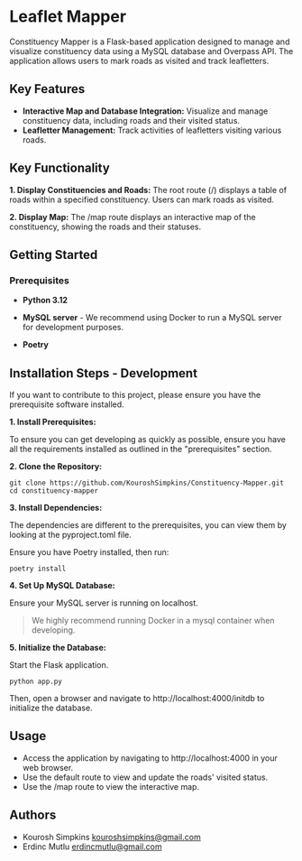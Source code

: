 # Leaflet Mapper
Constituency Mapper is a Flask-based application designed to manage and visualize constituency data using a MySQL database and Overpass API. The application allows users to mark roads as visited and track leafletters.

## Key Features
- **Interactive Map and Database Integration:** Visualize and manage constituency data, including roads and their visited status.
- **Leafletter Management:** Track activities of leafletters visiting various roads.

## Key Functionality

**1. Display Constituencies and Roads:**
The root route (/) displays a table of roads within a specified constituency. Users can mark roads as visited.

**2. Display Map:** The /map route displays an interactive map of the constituency, showing the roads and their statuses.

## Getting Started

### Prerequisites
- **Python 3.12**

- **MySQL server** - We recommend using Docker to run a MySQL server for development purposes.

- **Poetry**

## Installation Steps - Development

If you want to contribute to this project, please ensure you have the prerequisite software installed.

**1. Install Prerequisites:**

To ensure you can get developing as quickly as possible, ensure you have all the requirements installed as outlined in the
"prerequisites" section.

**2. Clone the Repository:**
```
git clone https://github.com/KouroshSimpkins/Constituency-Mapper.git
cd constituency-mapper
```

**3. Install Dependencies:**

The dependencies are different to the prerequisites, you can view them by looking at the pyproject.toml file.

Ensure you have Poetry installed, then run:
```
poetry install
```

**4. Set Up MySQL Database:**

Ensure your MySQL server is running on localhost.

>We highly recommend running Docker in a mysql container when developing.

**5. Initialize the Database:**

Start the Flask application.
```
python app.py
```
Then, open a browser and navigate to http://localhost:4000/initdb to initialize the database.

## Usage
- Access the application by navigating to http://localhost:4000 in your web browser.
- Use the default route to view and update the roads' visited status.
- Use the /map route to view the interactive map.

## Authors
- Kourosh Simpkins kouroshsimpkins@gmail.com
- Erdinc Mutlu erdincmutlu@gmail.com
